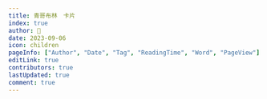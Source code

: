 ```yaml
---
title: 青哥布林　卡片
index: true
author: 🍓
date: 2023-09-06
icon: children
pageInfo: ["Author", "Date", "Tag", "ReadingTime", "Word", "PageView"]
editLink: true
contributors: true
lastUpdated: true
comment: true
---
```

